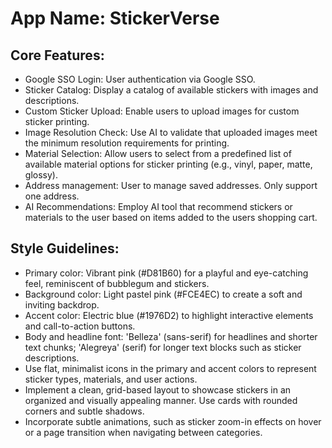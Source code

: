 # **App Name**: StickerVerse

## Core Features:

- Google SSO Login: User authentication via Google SSO.
- Sticker Catalog: Display a catalog of available stickers with images and descriptions.
- Custom Sticker Upload: Enable users to upload images for custom sticker printing.
- Image Resolution Check: Use AI to validate that uploaded images meet the minimum resolution requirements for printing.
- Material Selection: Allow users to select from a predefined list of available material options for sticker printing (e.g., vinyl, paper, matte, glossy).
- Address management: User to manage saved addresses. Only support one address.
- AI Recommendations: Employ AI tool that recommend stickers or materials to the user based on items added to the users shopping cart.

## Style Guidelines:

- Primary color: Vibrant pink (#D81B60) for a playful and eye-catching feel, reminiscent of bubblegum and stickers.
- Background color: Light pastel pink (#FCE4EC) to create a soft and inviting backdrop.
- Accent color: Electric blue (#1976D2) to highlight interactive elements and call-to-action buttons.
- Body and headline font: 'Belleza' (sans-serif) for headlines and shorter text chunks; 'Alegreya' (serif) for longer text blocks such as sticker descriptions.
- Use flat, minimalist icons in the primary and accent colors to represent sticker types, materials, and user actions.
- Implement a clean, grid-based layout to showcase stickers in an organized and visually appealing manner. Use cards with rounded corners and subtle shadows.
- Incorporate subtle animations, such as sticker zoom-in effects on hover or a page transition when navigating between categories.